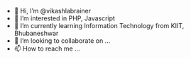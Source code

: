 - 👋 Hi, I’m @vikashlabrainer
- 👀 I’m interested in PHP, Javascript
- 🌱 I’m currently learning Information Technology from KIIT, Bhubaneshwar
- 💞️ I’m looking to collaborate on ...
- 📫 How to reach me ...

<!---
vikashlabrainer/vikashlabrainer is a ✨ special ✨ repository because its `README.md` (this file) appears on your GitHub profile.
You can click the Preview link to take a look at your changes.
--->
